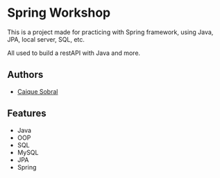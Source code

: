 # Spring Workshop

This is a project made for practicing with Spring framework, using Java, JPA, local server, SQL, etc.

All used to build a restAPI with Java and more.

## Authors

- [Caique Sobral](https://www.github.com/caiquesobral)


## Features

- Java
- OOP
- SQL
- MySQL
- JPA
- Spring
